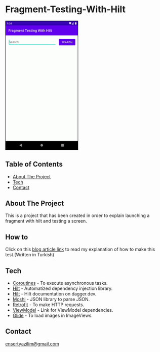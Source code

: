 # Fragment-Testing-With-Hilt

<div align="left">
 <img src="docs/fragmenttestingwithhilt.gif" width="230"/>
</div>


## Table of Contents
* [About The Project](#about-the-project)
* [Tech](#tech)
* [Contact](#contact)


## About The Project
This is a project that has been created in order to explain launching a fragment with hilt and testing a screen.

## How to
Click on this [blog article link](https://mutkuensert.blogspot.com/2022/09/hilt-kullanlan-projede-fragment-testi.html) to read my explanation of how to make this test.(Written in Turkish)


## Tech
* [Coroutines](https://developer.android.com/kotlin/coroutines) - To execute asynchronous tasks.
* [Hilt](https://developer.android.com/training/dependency-injection/hilt-android) - Automatized dependency injection library.
* [Hilt](https://dagger.dev/hilt/) - Hilt documentation on dagger.dev.
* [Moshi](https://github.com/square/moshi/) - JSON library to parse JSON.
* [Retrofit](https://square.github.io/retrofit/) - To make HTTP requests.
* [ViewModel](https://developer.android.com/jetpack/androidx/releases/lifecycle) - Link for ViewModel dependencies.
* [Glide](https://github.com/bumptech/glide) - To load images in ImageViews.


## Contact
[ensertyazilim@gmail.com](#)
